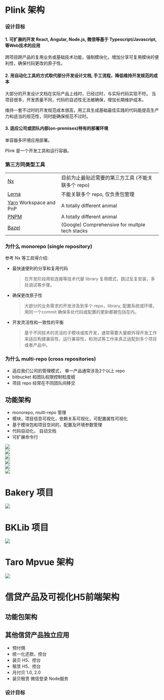 # Plink 架构

### 设计目标

#### 1. 可扩展的开发 React, Angular, Node.js, 微信等基于 Typescript/Javascript, 等Web技术的应用

  跨项目跨产品的复用业务或基础技术功能，强制模块化，增加分享可复用模块的便利性，确保代码更改的原子性。

#### 2. 用自动化工具的方式取代部分开发设计文档, 手工流程，降低维持开发规范的成本

  大部分的开发设计文档在实际产品上线时，已经过时，与实际代码实现不符。
  当项目很多，开发质量不同，代码的自述性无法被确保，增加长期维护成本。
  
  维持一套不过时的开发规范成本很高，用工具生成基础最佳实践的代码能提高生产力和适当的规范性，同时能确保规范不过时。

#### 3. 适应公司或团队内部(on-premises)特有的部署环境

  单容器多环境应用部署。

Plink 是一个开发工具和运行容器。

### 第三方同类型工具

| | |
|-|-
| [Nx](https://nx.dev/) |目前为止最贴近需要的第三方工具 (不能关联多个 repo)
| [Lerna](https://github.com/lerna/lerna) | 不能关联多个 repo, 仅负责包管理
| [Yarn](https://classic.yarnpkg.com/en/docs) Workspace and PnP | A totally different animal
| [PNPM](https://pnpm.js.org/) | A totally different animal
| [Bazel](https://bazel.build/) | (Google) Comprehensive for multple tech stacks

### 为什么 monorepo (single repository)

参考 Nx 等工具得介绍:

- 最快速便利的分享和复用代码
  > 在开发阶段用软连接等技术代替 library 复用模式，跳过反复安装，多处调试等步骤。
- 确保更改原子性
  > 大部分的业务需求的开发涉及到多个 repo，library, 配置系统或环境，用同一个commit 确保多处代码或配置的更新都被包括在内。
- 开发灵活性和一致性的平衡
  > 基于不同技术的灵活的子模块或库开发，通常需要大量额外得开发工作来适应构建兼容性，运行兼容性，和测试等工作来真正适配到多个项目或者产品中。

### 为什么 multi-repo (cross repositories)

- 适应我们公司的管理模式， 单一产品通常涉及2个以上 repo
- bitbucket 和团队权限控制粒度细
- 项目 repo 经常在不同团队间移交

## 功能架构

<div class="comp-PlinkArchDiagram" data-key="plinkArchDiagram"></div>

- monorepo, multi-repo 管理
- 模块，项目信息可视化，依赖关系可视化，可配置属性可视化
- 基于模块包和项目空间的，配置及环境参数管理
- 代码自动化， 自动文档
- 可扩展命令行

<div class="flex">
  <div class="round-corner">
    <img src="plink-cli-screenshot-01-min.png">
  </div>
  <div class="round-corner">
    <img src="plink-cli-screenshot-02-min.png">
  </div>
  <div class="round-corner">
    <img src="plink-cli-screenshot-07-min.png">
  </div>
</div>

<div class="flex">
  <div class="round-corner">
    <img src="plink-cli-screenshot-04-min.png">
  </div>
  <div class="round-corner">
    <img src="plink-cli-screenshot-05-min.png">
  </div>
  <div class="round-corner">
    <img src="plink-cli-screenshot-06-min.png">
  </div>
</div>

# Bakery 项目

<div class="flex">
  <div class="round-corner">
    <img src="bakery.png">
  </div>
</div>

# BKLib 项目

<div class="flex">
<div class="round-corner">
    <img src="bklib(3.0).png">
  </div>
</div>

# Taro Mpvue 架构

<div class="flex">
<div class="round-corner">
    <img src="TaroInMpvue.png">
  </div>
</div>

<!-- ### 2. 运行时
#### 服务端 (Http server router 容器)
#### 客户端 (超级 App) -->

# 信贷产品及可视化H5前端架构

## 功能包架构

<div class="comp-PlinkArchDiagram" data-key="businessAppDiagram"></div>

## 其他信贷产品独立应用

- 预付佣
- 统一化还款，控台
- 装贝 H5、控台
- 租赁 H5、控台
- 月付贝 1.0, 2.0
- 装贝租赁 微信登录 Node服务

### 设计目标
